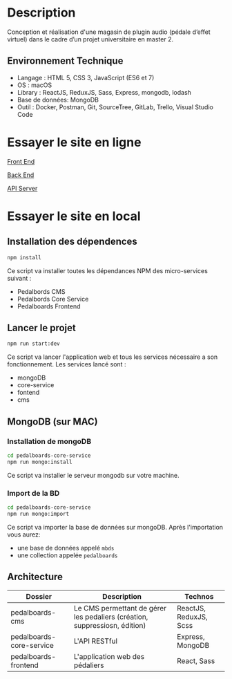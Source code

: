 # Description
Conception et réalisation d'une magasin de plugin audio (pédale d’effet virtuel) dans le cadre d’un projet universitaire en master 2. 

## Environnement Technique
- Langage : HTML 5, CSS 3, JavaScript (ES6 et 7)
- OS : macOS
- Library : ReactJS, ReduxJS, Sass, Express, mongodb, lodash
- Base de données:  MongoDB
- Outil : Docker, Postman, Git, SourceTree, GitLab, Trello, Visual Studio Code


# Essayer le site en ligne

[Front End](https://pedalboards-frontend.herokuapp.com)

[Back End](https://pedalboards-cms.herokuapp.com)

[API Server](https://pedalboards-core-service.herokuapp.com)

# Essayer le site en local

## Installation des dépendences

```bash
npm install
```

Ce script va installer toutes les dépendances NPM des micro-services suivant :
* Pedalbords CMS
* Pedalbords Core Service
* Pedalboards Frontend

## Lancer le projet

```bash
npm run start:dev
```

Ce script va lancer l'application web et tous les services nécessaire a son fonctionnement. 
Les services lancé sont :
* mongoDB
* core-service
* fontend
* cms

## MongoDB (sur MAC)

### Installation de mongoDB

```bash
cd pedalboards-core-service 
npm run mongo:install
```

Ce script va installer le serveur mongodb sur votre machine.

### Import de la BD
```bash
cd pedalboards-core-service
npm run mongo:import
```

Ce script va importer la base de données sur mongoDB.
Après l'importation vous aurez:
 - une base de données appelé `mbds`
 - une collection appelée `pedalboards`

## Architecture

| Dossier                  	| Description                                                                  	| Technos     	|
|--------------------------	|------------------------------------------------------------------------------	|-------------	|
| pedalboards-cms          	| Le CMS permettant de gérer  les pedaliers (création,  suppressiosn, édition) 	| ReactJS, ReduxJS, Scss    |
| pedalboards-core-service 	| L'API RESTful                                                                	| Express, MongoDB    	|
| pedalboards-frontend     	| L'application web des  pédaliers                                             	| React, Sass 	|
